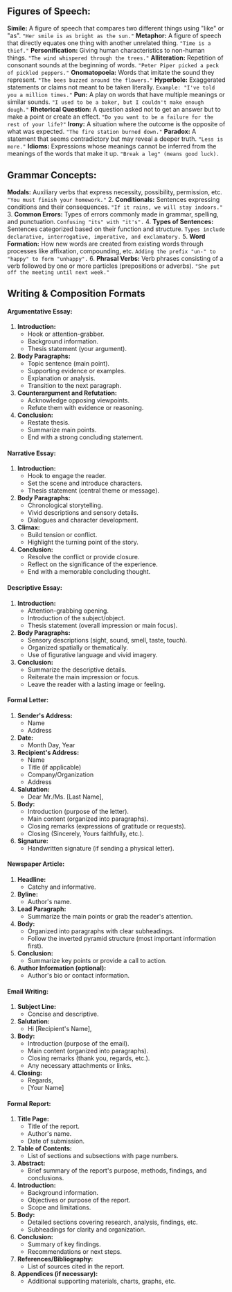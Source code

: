 ## Figures of Speech:
**Simile:** A figure of speech that compares two different things using "like" or "as".
`"Her smile is as bright as the sun."`
**Metaphor:** A figure of speech that directly equates one thing with another unrelated thing.
`"Time is a thief."`
**Personification:** Giving human characteristics to non-human things.
`"The wind whispered through the trees."`
**Alliteration:** Repetition of consonant sounds at the beginning of words.
`"Peter Piper picked a peck of pickled peppers."`
**Onomatopoeia:** Words that imitate the sound they represent.
`"The bees buzzed around the flowers."`
**Hyperbole:** Exaggerated statements or claims not meant to be taken literally.
`Example: "I've told you a million times."`
**Pun:** A play on words that have multiple meanings or similar sounds.
`"I used to be a baker, but I couldn't make enough dough."`
**Rhetorical Question:** A question asked not to get an answer but to make a point or create an effect.
`"Do you want to be a failure for the rest of your life?"`
**Irony:** A situation where the outcome is the opposite of what was expected.
`"The fire station burned down."`
**Paradox:** A statement that seems contradictory but may reveal a deeper truth.
`"Less is more."`
**Idioms:** Expressions whose meanings cannot be inferred from the meanings of the words that make it up.
`"Break a leg" (means good luck).`
## Grammar Concepts:
**Modals:** Auxiliary verbs that express necessity, possibility, permission, etc.
`"You must finish your homework."`
2. **Conditionals:** Sentences expressing conditions and their consequences.
`"If it rains, we will stay indoors."`
3. **Common Errors:** Types of errors commonly made in grammar, spelling, and punctuation.
`Confusing "its" with "it's".`
4. **Types of Sentences:** Sentences categorized based on their function and structure.
`Types include declarative, interrogative, imperative, and exclamatory.`
5. **Word Formation:** How new words are created from existing words through processes like affixation, compounding, etc.
`Adding the prefix "un-" to "happy" to form "unhappy".`
6. **Phrasal Verbs:** Verb phrases consisting of a verb followed by one or more particles (prepositions or adverbs).
`"She put off the meeting until next week."`
## Writing & Composition Formats

#### Argumentative Essay:
1. **Introduction:**
   - Hook or attention-grabber.
   - Background information.
   - Thesis statement (your argument).
2. **Body Paragraphs:**
   - Topic sentence (main point).
   - Supporting evidence or examples.
   - Explanation or analysis.
   - Transition to the next paragraph.
3. **Counterargument and Refutation:**
   - Acknowledge opposing viewpoints.
   - Refute them with evidence or reasoning.
4. **Conclusion:**
   - Restate thesis.
   - Summarize main points.
   - End with a strong concluding statement.
#### Narrative Essay:
1. **Introduction:**
   - Hook to engage the reader.
   - Set the scene and introduce characters.
   - Thesis statement (central theme or message).
2. **Body Paragraphs:**
   - Chronological storytelling.
   - Vivid descriptions and sensory details.
   - Dialogues and character development.
3. **Climax:**
   - Build tension or conflict.
   - Highlight the turning point of the story.
4. **Conclusion:**
   - Resolve the conflict or provide closure.
   - Reflect on the significance of the experience.
   - End with a memorable concluding thought.
#### Descriptive Essay:
1. **Introduction:**
   - Attention-grabbing opening.
   - Introduction of the subject/object.
   - Thesis statement (overall impression or main focus).
2. **Body Paragraphs:**
   - Sensory descriptions (sight, sound, smell, taste, touch).
   - Organized spatially or thematically.
   - Use of figurative language and vivid imagery.
3. **Conclusion:**
   - Summarize the descriptive details.
   - Reiterate the main impression or focus.
   - Leave the reader with a lasting image or feeling.
#### Formal Letter:
1. **Sender's Address:**
   - Name
   - Address
2. **Date:**
   - Month Day, Year
3. **Recipient's Address:**
   - Name
   - Title (if applicable)
   - Company/Organization
   - Address
4. **Salutation:**
   - Dear Mr./Ms. [Last Name],
5. **Body:**
   - Introduction (purpose of the letter).
   - Main content (organized into paragraphs).
   - Closing remarks (expressions of gratitude or requests).
   - Closing (Sincerely, Yours faithfully, etc.).
6. **Signature:**
   - Handwritten signature (if sending a physical letter).
#### Newspaper Article:
1. **Headline:**
   - Catchy and informative.
2. **Byline:**
   - Author's name.
3. **Lead Paragraph:**
   - Summarize the main points or grab the reader's attention.
4. **Body:**
   - Organized into paragraphs with clear subheadings.
   - Follow the inverted pyramid structure (most important information first).
5. **Conclusion:**
   - Summarize key points or provide a call to action.
6. **Author Information (optional):**
   - Author's bio or contact information.
#### Email Writing:
1. **Subject Line:**
   - Concise and descriptive.
2. **Salutation:**
   - Hi [Recipient's Name],
3. **Body:**
   - Introduction (purpose of the email).
   - Main content (organized into paragraphs).
   - Closing remarks (thank you, regards, etc.).
   - Any necessary attachments or links.
4. **Closing:**
   - Regards,
   - [Your Name]
#### Formal Report:
1. **Title Page:**
   - Title of the report.
   - Author's name.
   - Date of submission.
2. **Table of Contents:**
   - List of sections and subsections with page numbers.
3. **Abstract:**
   - Brief summary of the report's purpose, methods, findings, and conclusions.
4. **Introduction:**
   - Background information.
   - Objectives or purpose of the report.
   - Scope and limitations.
5. **Body:**
   - Detailed sections covering research, analysis, findings, etc.
   - Subheadings for clarity and organization.
6. **Conclusion:**
   - Summary of key findings.
   - Recommendations or next steps.
7. **References/Bibliography:**
   - List of sources cited in the report.
8. **Appendices (if necessary):**
   - Additional supporting materials, charts, graphs, etc.
